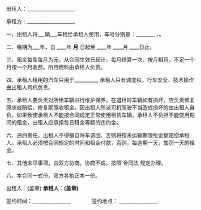 
 




出租人：____________________


承租方：____________________


一、出租人将___辆___车租给承租人使用，车号分别是：________ 、________、________


二、租期为___年，自 ____年 ____月____ 日起至 ____年 ____月 ____日止。


三、租金每车每月为元，从合同生效日起计，每月结算一次，按月租用，不足一个月按一个月收费。所用燃料由承租人负责。


四、承租人租用的汽车只用于__________.承租人只有调度权，行车安全、技术操作由出租人司机负责。


五、承租人要负责对所租车辆进行维护保养，在退租时车辆如有损坏，应负责修复原状或赔偿，修复期照收租金。因出租人所派司机驾驶不当造成损坏的由出租人自负，如果致使承租人不能按合同规定正常使用租赁车辆，承租人不负担不能使用期间的租金，出租人应承担每日租金等额的违约金。


六、违约责任。出租人不得擅自将车调回，否则将按未运输期限租金额赔偿承租人。承租人必须按合同规定的时间和租金付款，否则，每逾期一天，加罚一天的租金。


七、其他未尽事项，由双方协商，协商不成，按照
合同法
规定办理。


八、本合同一式份，双方各执正本一份。


出租人：(盖章) ____________________承租人：(盖章)____________________


签约时间：________________　　　　签约地点： ________________
 


 

 
 
 
 
 
  


  
 

  


  


  
 
 
 
 

